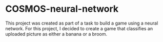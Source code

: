 # COSMOS-neural-network

This project was created as part of a task to build a game using a neural network. For this project, I decided to create a game that classifies an uploaded picture as either a banana or a broom.

